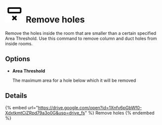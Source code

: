 # ![](../../.gitbook/assets/remove-small-holes.svg#thumbnail) Remove holes

Remove the holes inside the room that are smaller than a certain specified Area Threshold. Use this command to remove column and duct holes from inside rooms.

## Options

* **Area Threshold**

  The maximum area for a hole below which it will be removed

## Details

{% embed url="https://drive.google.com/open?id=1Xnfv6pGbWf0-XdxtkmtCiZRpd79a3o0G&usp=drive_fs" %}
Remove holes
{% endembed %}

<style>
img[src*="#thumbnail"] {
   width:50px;
   height:50px;
}
</style>